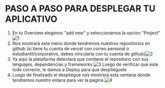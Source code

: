 ﻿# PASO A PASO PARA DESPLEGAR TU APLICATIVO
1. En tu Overview elegimos "add new" y seleccionamos la opcion "Project"![1](https://i.imgur.com/0W0wJqv.png)
2. Nos mostrará este menú donde tendremos nuestros repositorios en github (si tiene tu cuenta de vercel con correo personal o estudiantil/corporativo, debes vincularla con tu cuenta de github)![2](https://i.imgur.com/ho2oUKH.png)
3. Ya aqui la plataforma detectará que contiene el repositorio con sus lenguajes, dependencias y frameworks ![3](https://i.imgur.com/VIsEqBY.png)
Luego de verificar que este todo correcto, le damos a Deploy para que despliéguele
4.  Luego de finalizado el despliegue nos mostrará esta ventana donde tendremos nuestro enlace para ver la pagina ![4](https://i.imgur.com/OqO905B.png)
